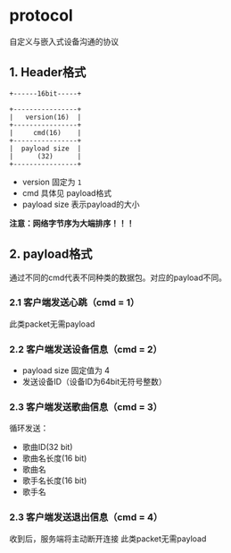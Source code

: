 # protocol

自定义与嵌入式设备沟通的协议

## 1. Header格式

```
+------16bit-----+

+----------------+
|   version(16)  |
+----------------+
|     cmd(16)    |
+----------------+
|  payload size  |
|      (32)      |
+----------------+
```

- version 固定为 `1`
- cmd 具体见 payload格式
- payload size 表示payload的大小

**注意：网络字节序为大端排序！！！**

## 2. payload格式

通过不同的cmd代表不同种类的数据包。对应的payload不同。

### 2.1 客户端发送心跳（cmd = 1）

此类packet无需payload

### 2.2 客户端发送设备信息（cmd = 2）

- payload size 固定值为 4
- 发送设备ID（设备ID为64bit无符号整数）

### 2.3 客户端发送歌曲信息（cmd = 3）

循环发送：
- 歌曲ID(32 bit)
- 歌曲名长度(16 bit)
- 歌曲名
- 歌手名长度(16 bit)
- 歌手名

### 2.3 客户端发送退出信息（cmd = 4）

收到后，服务端将主动断开连接
此类packet无需payload
